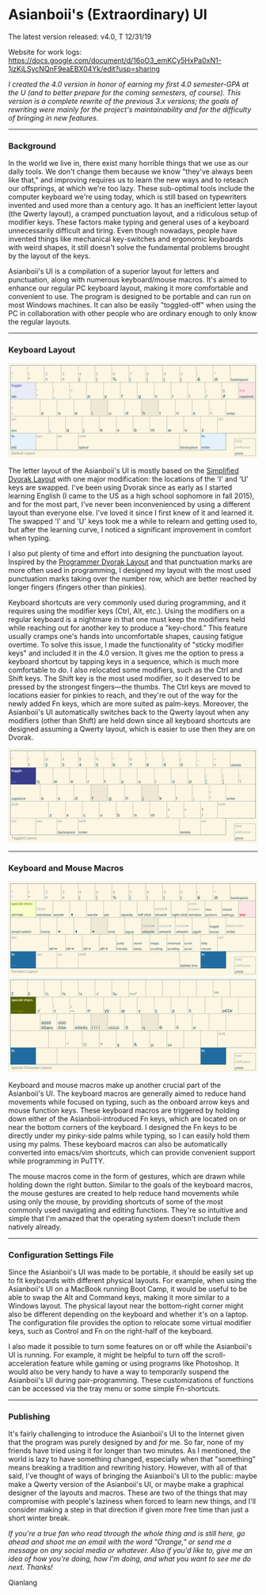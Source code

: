 
# Asianboii's (Extraordinary) UI


The latest version released: v4.0, T 12/31/19

Website for work logs: https://docs.google.com/document/d/16oO3_emKCy5HxPa0xN1-1jzKjLSycNQnF9eaEBX04Yk/edit?usp=sharing

*I created the 4.0 version in honor of earning my first 4.0 semester-GPA at the U (and to better prepare for the coming semesters, of course). This version is a complete rewrite of the previous 3.x versions; the goals of rewriting were mainly for the project's maintainability and for the difficulty of bringing in new features.*

***
### Background

In the world we live in, there exist many horrible things that we use as our daily tools. We don't change them because we know "they've always been like that," and improving requires us to learn the new ways and to reteach our offsprings, at which we're too lazy. These sub-optimal tools include the computer keyboard we're using today, which is still based on typewriters invented and used more than a century ago. It has an inefficient letter layout (the Qwerty layout), a cramped punctuation layout, and a ridiculous setup of modifier keys. These factors make typing and general uses of a keyboard unnecessarily difficult and tiring. Even though nowadays, people have invented things like mechanical key-switches and ergonomic keyboards with weird shapes, it still doesn't solve the fundamental problems brought by the layout of the keys.

Asianboii's UI is a compilation of a superior layout for letters and punctuation, along with numerous keyboard/mouse macros. It's aimed to enhance our regular PC keyboard layout, making it more comfortable and convenient to use. The program is designed to be portable and can run on most Windows machines. It can also be easily "toggled-off" when using the PC in collaboration with other people who are ordinary enough to only know the regular layouts.

***
### Keyboard Layout

![The default Asianboii's UI layout](https://github.com/asianboii-chen/AsianboiisUI/blob/master/4.0/Layout-4.0-Default.png)

The letter layout of the Asianboii's UI is mostly based on the [Simplified Dvorak Layout](https://en.wikipedia.org/wiki/Dvorak_keyboard_layout) with one major modification: the locations of the 'I' and 'U' keys are swapped. I've been using Dvorak since as early as I started learning English (I came to the US as a high school sophomore in fall 2015), and for the most part, I've never been inconvenienced by using a different layout than everyone else. I've loved it since I first knew of it and learned it. The swapped 'I' and 'U' keys took me a while to relearn and getting used to, but after the learning curve, I noticed a significant improvement in comfort when typing.

I also put plenty of time and effort into designing the punctuation layout. Inspired by the [Programmer Dvorak Layout](https://www.kaufmann.no/roland/dvorak/) and that punctuation marks are more often used in programming, I designed my layout with the most used punctuation marks taking over the number row, which are better reached by longer fingers (fingers other than pinkies).

Keyboard shortcuts are very commonly used during programming, and it requires using the modifier keys (Ctrl, Alt, etc.). Using the modifiers on a regular keyboard is a nightmare in that one must keep the modifiers held while reaching out for another key to produce a "key-chord." This feature usually cramps one's hands into uncomfortable shapes, causing fatigue overtime. To solve this issue, I made the functionality of "sticky modifier keys" and included it in the 4.0 version. It gives me the option to press a keyboard shortcut by tapping keys in a sequence, which is much more comfortable to do. I also relocated some modifiers, such as the Ctrl and Shift keys. The Shift key is the most used modifier, so it deserved to be pressed by the strongest fingers—the thumbs. The Ctrl keys are moved to locations easier for pinkies to reach, and they're out of the way for the newly added Fn keys, which are more suited as palm-keys. Moreover, the Asianboii's UI automatically switches back to the Qwerty layout when any modifiers (other than Shift) are held down since all keyboard shortcuts are designed assuming a Qwerty layout, which is easier to use then they are on Dvorak.

![The "toggled" layout (activated by holding down Tab key or by using toggle-lock/suspension key)](https://github.com/asianboii-chen/AsianboiisUI/blob/master/4.0/Layout-4.0-Toggled.png)

***
### Keyboard and Mouse Macros

![](https://github.com/asianboii-chen/AsianboiisUI/blob/master/4.0/Layout-4.0-Functions.png)
![](https://github.com/asianboii-chen/AsianboiisUI/blob/master/4.0/Layout-4.0-SpecChars.png)

Keyboard and mouse macros make up another crucial part of the Asianboii's UI. The keyboard macros are generally aimed to reduce hand movements while focused on typing, such as the onboard arrow keys and mouse function keys. These keyboard macros are triggered by holding down either of the Asianboii-introduced Fn keys, which are located on or near the bottom corners of the keyboard. I designed the Fn keys to be directly under my pinky-side palms while typing, so I can easily hold them using my palms. These keyboard macros can also be automatically converted into emacs/vim shortcuts, which can provide convenient support while programming in PuTTY.

The mouse macros come in the form of gestures, which are drawn while holding down the right button. Similar to the goals of the keyboard macros, the mouse gestures are created to help reduce hand movements while using only the mouse, by providing shortcuts of some of the most commonly used navigating and editing functions. They're so intuitive and simple that I'm amazed that the operating system doesn't include them natively already.

***
### Configuration Settings File

Since the Asianboii's UI was made to be portable, it should be easily set up to fit keyboards with different physical layouts. For example, when using the Asianboii's UI on a MacBook running Boot Camp, it would be useful to be able to swap the Alt and Command keys, making it more similar to a Windows layout. The physical layout near the bottom-right corner might also be different depending on the keyboard and whether it's on a laptop. The configuration file provides the option to relocate some virtual modifier keys, such as Control and Fn on the right-half of the keyboard.

I also made it possible to turn some features on or off while the Asianboii's UI is running. For example, it might be helpful to turn off the scroll-acceleration feature while gaming or using programs like Photoshop. It would also be very handy to have a way to temporarily suspend the Asianboii's UI during pair-programming. These customizations of functions can be accessed via the tray menu or some simple Fn-shortcuts.

***
### Publishing

It's fairly challenging to introduce the Asianboii's UI to the Internet given that the program was purely designed by and *for* me. So far, none of my friends have tried using it for longer than two minutes. As I mentioned, the world is lazy to have something changed, especially when that "something" means breaking a tradition and rewriting history. However, with all of that said, I've thought of ways of bringing the Asianboii's UI to the public: maybe make a Qwerty version of the Asianboii's UI, or maybe make a graphical designer of the layouts and macros. These are two of the things that may compromise with people's laziness when forced to learn new things, and I'll consider making a step in that direction if given more free time than just a short winter break.

*If you're a true fan who read through the whole thing and is still here, go ahead and shoot me an email with the word "Orange," or send me a message on any social media or whatever. Also if you'd like to, give me an idea of how you're doing, how I'm doing, and what you want to see me do next. Thanks!*

Qianlang
